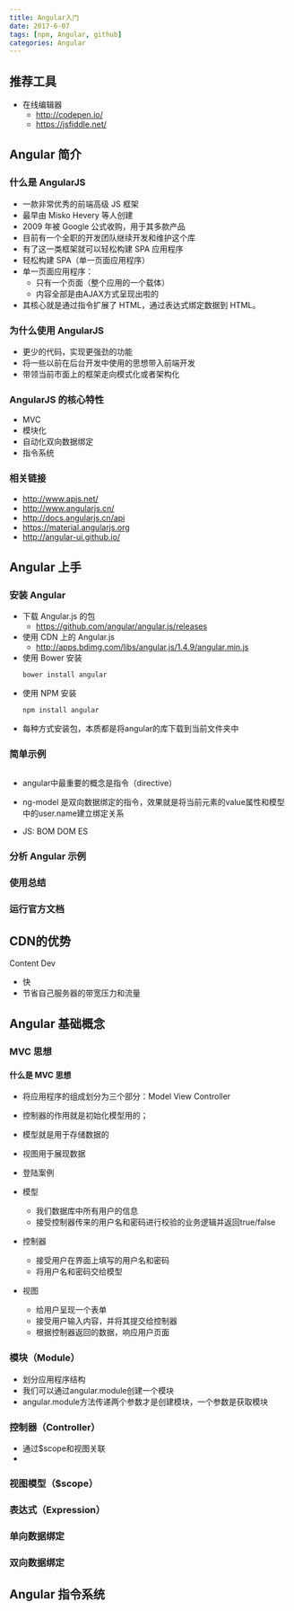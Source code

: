 ```yaml
---
title: Angular入门
date: 2017-6-07
tags: [npm, Angular, github]
categories: Angular
---
```


## 推荐工具

- 在线编辑器
  + http://codepen.io/
  + https://jsfiddle.net/

## Angular 简介

### 什么是 AngularJS

- 一款非常优秀的前端高级 JS 框架
- 最早由 Misko Hevery 等人创建
- 2009 年被 Google 公式收购，用于其多款产品
- 目前有一个全职的开发团队继续开发和维护这个库
- 有了这一类框架就可以轻松构建 SPA 应用程序
- 轻松构建 SPA（单一页面应用程序）
- 单一页面应用程序：
  + 只有一个页面（整个应用的一个载体）
  + 内容全部是由AJAX方式呈现出啦的
- 其核心就是通过指令扩展了 HTML，通过表达式绑定数据到 HTML。

<!-- more -->
### 为什么使用 AngularJS

- 更少的代码，实现更强劲的功能
- 将一些以前在后台开发中使用的思想带入前端开发
- 带领当前市面上的框架走向模式化或者架构化

### AngularJS 的核心特性

- MVC
- 模块化
- 自动化双向数据绑定
- 指令系统

### 相关链接

- http://www.apjs.net/
- http://www.angularjs.cn/
- http://docs.angularjs.cn/api
- https://material.angularjs.org
- http://angular-ui.github.io/

## Angular 上手

### 安装 Angular

- 下载 Angular.js 的包
  + https://github.com/angular/angular.js/releases
- 使用 CDN 上的 Angular.js
  + http://apps.bdimg.com/libs/angular.js/1.4.9/angular.min.js
- 使用 Bower 安装
  ```bash
  bower install angular
  ```
- 使用 NPM 安装
  ```bash
  npm install angular
  ```
- 每种方式安装包，本质都是将angular的库下载到当前文件夹中

### 简单示例

```HTML

```

- angular中最重要的概念是指令（directive）

- ng-model 是双向数据绑定的指令，效果就是将当前元素的value属性和模型中的user.name建立绑定关系

- JS: BOM DOM ES

### 分析 Angular 示例

### 使用总结

### 运行官方文档


## CDN的优势

Content Dev

- 快
- 节省自己服务器的带宽压力和流量


## Angular 基础概念

### MVC 思想

#### 什么是 MVC 思想

- 将应用程序的组成划分为三个部分：Model View Controller
- 控制器的作用就是初始化模型用的；
- 模型就是用于存储数据的
- 视图用于展现数据


- 登陆案例
- 模型
  + 我们数据库中所有用户的信息
  + 接受控制器传来的用户名和密码进行校验的业务逻辑并返回true/false
- 控制器
  + 接受用户在界面上填写的用户名和密码
  + 将用户名和密码交给模型
- 视图
  + 给用户呈现一个表单
  + 接受用户输入内容，并将其提交给控制器
  + 根据控制器返回的数据，响应用户页面


### 模块（Module）

- 划分应用程序结构
- 我们可以通过angular.module创建一个模块
- angular.module方法传递两个参数才是创建模块，一个参数是获取模块

### 控制器（Controller）

- 通过$scope和视图关联
- 

### 视图模型（$scope）


### 表达式（Expression）


### 单向数据绑定


### 双向数据绑定


## Angular 指令系统
